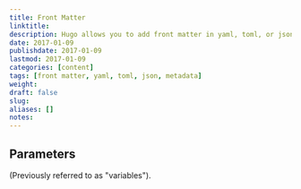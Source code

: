```yaml
---
title: Front Matter
linktitle:
description: Hugo allows you to add front matter in yaml, toml, or json to you content/markdown files.
date: 2017-01-09
publishdate: 2017-01-09
lastmod: 2017-01-09
categories: [content]
tags: [front matter, yaml, toml, json, metadata]
weight:
draft: false
slug:
aliases: []
notes:
---
```


## Parameters

(Previously referred to as "variables").